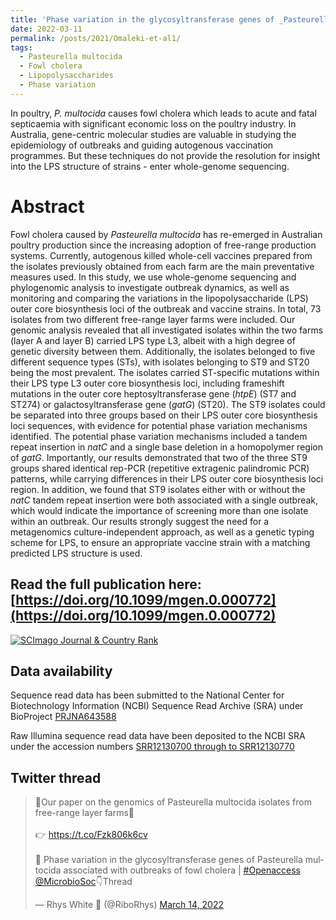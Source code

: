 ```yaml
---
title: 'Phase variation in the glycosyltransferase genes of _Pasteurella multocida_ associated with outbreaks of fowl cholera on free-range layer farms'
date: 2022-03-11
permalink: /posts/2021/Omaleki-et-al1/
tags:
  - Pasteurella multocida
  - Fowl cholera
  - Lipopolysaccharides
  - Phase variation
---
```


In poultry, _P. multocida_ causes fowl cholera which leads to acute and fatal septicaemia with significant economic loss on the poultry industry. In Australia, gene-centric molecular studies are valuable in studying the epidemiology of outbreaks and guiding autogenous vaccination programmes. But these techniques do not provide the resolution for insight into the LPS structure of strains - enter whole-genome sequencing.

Abstract
======
Fowl cholera caused by _Pasteurella multocida_ has re-emerged in Australian poultry production since the increasing adoption of free-range production systems. Currently, autogenous killed whole-cell vaccines prepared from the isolates previously obtained from each farm are the main preventative measures used. In this study, we use whole-genome sequencing and phylogenomic analysis to investigate outbreak dynamics, as well as monitoring and comparing the variations in the lipopolysaccharide (LPS) outer core biosynthesis loci of the outbreak and vaccine strains. In total, 73 isolates from two different free-range layer farms were included. Our genomic analysis revealed that all investigated isolates within the two farms (layer A and layer B) carried LPS type L3, albeit with a high degree of genetic diversity between them. Additionally, the isolates belonged to five different sequence types (STs), with isolates belonging to ST9 and ST20 being the most prevalent. The isolates carried ST-specific mutations within their LPS type L3 outer core biosynthesis loci, including frameshift mutations in the outer core heptosyltransferase gene (_htpE_) (ST7 and ST274) or galactosyltransferase gene (_gatG_) (ST20). The ST9 isolates could be separated into three groups based on their LPS outer core biosynthesis loci sequences, with evidence for potential phase variation mechanisms identified. The potential phase variation mechanisms included a tandem repeat insertion in _natC_ and a single base deletion in a homopolymer region of _gatG_. Importantly, our results demonstrated that two of the three ST9 groups shared identical rep-PCR (repetitive extragenic palindromic PCR) patterns, while carrying differences in their LPS outer core biosynthesis loci region. In addition, we found that ST9 isolates either with or without the _natC_ tandem repeat insertion were both associated with a single outbreak, which would indicate the importance of screening more than one isolate within an outbreak. Our results strongly suggest the need for a metagenomics culture-independent approach, as well as a genetic typing scheme for LPS, to ensure an appropriate vaccine strain with a matching predicted LPS structure is used.


Read the full publication here: [https://doi.org/10.1099/mgen.0.000772](https://doi.org/10.1099/mgen.0.000772)
------

<a href="https://www.scimagojr.com/journalsearch.php?q=21100870279&amp;tip=sid&amp;exact=no" title="SCImago Journal &amp; Country Rank"><img border="0" src="https://www.scimagojr.com/journal_img.php?id=21100870279" alt="SCImago Journal &amp; Country Rank"  /></a>

Data availability
------
Sequence read data has been submitted to the National Center for Biotechnology Information (NCBI) Sequence Read Archive (SRA) under BioProject [PRJNA643588](https://www.ncbi.nlm.nih.gov/bioproject/PRJNA643588)

Raw Illumina sequence read data have been deposited to the NCBI SRA under the accession numbers [SRR12130700 through to SRR12130770](https://www.ncbi.nlm.nih.gov/sra?linkname=bioproject_sra_all&from_uid=643588)


Twitter thread
------
<blockquote class="twitter-tweet"><p lang="en" dir="ltr">💉Our paper on the genomics of Pasteurella multocida isolates from free-range layer farms🥚<br><br>👉 <a href="https://t.co/Fzk806k6cv">https://t.co/Fzk806k6cv</a><br><br>📌 Phase variation in the glycosyltransferase genes of Pasteurella multocida associated with outbreaks of fowl cholera | <a href="https://twitter.com/hashtag/Openaccess?src=hash&amp;ref_src=twsrc%5Etfw">#Openaccess</a> <a href="https://twitter.com/MicrobioSoc?ref_src=twsrc%5Etfw">@MicrobioSoc</a>👇Thread</p>&mdash; Rhys White 🧬 (@RiboRhys) <a href="https://twitter.com/RiboRhys/status/1503319142178631684?ref_src=twsrc%5Etfw">March 14, 2022</a></blockquote> <script async src="https://platform.twitter.com/widgets.js" charset="utf-8"></script>

